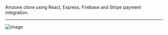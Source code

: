 Amzone clone using React, Express, Firebase and Stripe payment integration.

***************************************************************************


![image](https://user-images.githubusercontent.com/49074062/167181739-257c6fcc-96a6-4583-b46e-c2c3343fa805.png)



